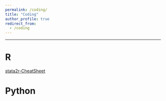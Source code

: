 ```yaml
---
permalink: /coding/
title: "Coding"
author_profile: true
redirect_from: 
  - /coding
---
```


---

# R
[stata2r-CheatSheet](http://xishanyu2.github.io/files/stata2r-CheatSheet.pdf)

# Python
